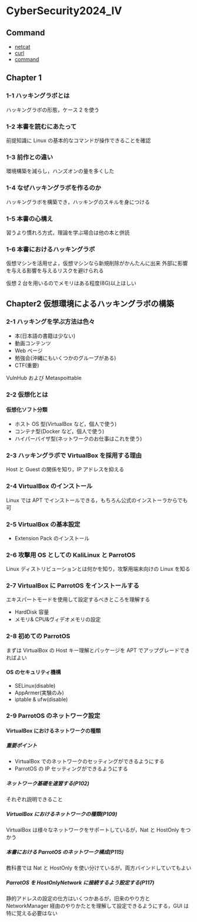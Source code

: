 # CyberSecurity2024_IV

## Command

- [netcat](.docs/netcat.md)
- [curl](./docs/curl.md)
- [command](./docs/commands.md)

## Chapter 1

### 1-1 ハッキングラボとは

ハッキングラボの形態，ケース 2 を使う

### 1-2 本書を読むにあたって

前提知識に Linux の基本的なコマンドが操作できることを確認

### 1-3 前作との違い

環境構築を減らし，ハンズオンの量を多くした

### 1-4 なぜハッキングラボを作るのか

ハッキングラボを構築でき，ハッキングのスキルを身につける

### 1-5 本書の心構え

習うより慣れろ方式，理論を学ぶ場合は他の本と併読

### 1-6 本書におけるハッキングラボ

仮想マシンを活用せよ，仮想マシンなら新規削除がかんたんに出来
外部に影響を与える影響を与えるリスクを避けられる

仮想 2 台を用いるのでメモリはある程度(8G)以上ほしい

## Chapter2 仮想環境によるハッキングラボの構築

### 2-1 ハッキングを学ぶ方法は色々

- 本(日本語の書籍は少ない)
- 動画コンテンツ
- Web ページ
- 勉強会(沖縄にもいくつかのグループがある)
- CTF(重要)

VulnHub および Metaspoittable

### 2-2 仮想化とは

#### 仮想化ソフト分類

- ホスト OS 型(VirtualBox など，個人で使う)
- コンテナ型(Docker など，個人で使う)
- ハイパーバイザ型(ネットワークのお仕事はこれを使う)

### 2-3 ハッキングラボで VirtualBox を採用する理由

Host と Guest の関係を知り，IP アドレスを抑える

### 2-4 VirtualBox のインストール

Linux では APT でインストールできる，もちろん公式のインストーラからでも可

### 2-5 VirtualBox の基本設定

- Extension Pack のインストール

### 2-6 攻撃用 OS としての KaliLinux と ParrotOS

Linux ディストリビューションとは何かを知り，攻撃用端末向けの Linux を知る

### 2-7 VirtualBox に ParrotOS をインストールする

エキスパートモードを使用して設定するべきところを理解する

- HardDisk 容量
- メモリ& CPU&ヴィデオメモリの設定

### 2-8 初めての ParrotOS

まずは VirtualBox の Host キー理解とパッケージを APT でアップグレードできればよい

#### OS のセキュリティ機構

- SELinux(disable)
- AppArmer(実験のみ)
- iptable & ufw(disable)

### 2-9 ParrotOS のネットワーク設定

#### VirtualBox におけるネットワークの種類

##### 重要ポイント

- VirtualBox でのネットワークのセッティングができるようにする
- ParrotOS の IP セッティングができるようにする

##### ネットワーク基礎を速習する(P102)

それぞれ説明できること

##### VirtualBox におけるネットワークの種類(P109)

VirtualBox は様々なネットワークをサポートしているが，Nat と HostOnly をつかう

##### 本書における ParrotOS のネットワーク構成(P115)

教科書では Nat と HostOnly を使い分けているが，両方バインドしていてもよい

##### ParrotOS を HostOnlyNetwork に接続するよう設定する(P117)

静的アドレスの設定の仕方はいくつかあるが，旧来のやり方と NetworkManager 経由のやりかたとを理解して設定できるようにする，GUI は特に覚える必要はない
